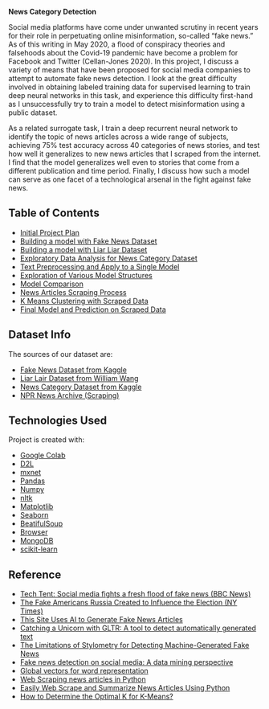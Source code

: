 **News Category Detection**

Social media platforms have come under unwanted scrutiny in recent years for their role in perpetuating online misinformation, so-called “fake news.” As of this writing in May 2020, a flood of conspiracy theories and falsehoods about the Covid-19 pandemic have become a problem for Facebook and Twitter (Cellan-Jones 2020). In this project, I discuss a variety of means that have been proposed for social media companies to attempt to automate fake news detection. I look at the great difficulty involved in obtaining labeled training data for supervised learning to train deep neural networks in this task, and experience this difficulty first-hand as I unsuccessfully try to train a model to detect misinformation using a public dataset.

As a related surrogate task, I train a deep recurrent neural network to identify the topic of news articles across a wide range of subjects, achieving 75% test accuracy across 40 categories of news stories, and test how well it generalizes to new news articles that I scraped from the internet. I find that the model generalizes well even to stories that come from a different publication and time period. Finally, I discuss how such a model can serve as one facet of a technological arsenal in the fight against fake news.


## Table of Contents
* [Initial Project Plan](https://github.com/jwoh1323/News-Category-Detection-Project/blob/cb3c17d004c19a0d1ac17f172a4525200754fd6b/Final-Project-Plan.ipynb)
* [Building a model with Fake News Dataset](https://github.com/jwoh1323/News-Category-Detection-Project/blob/cb3c17d004c19a0d1ac17f172a4525200754fd6b/load-liar-data.ipynb)
* [Building a model with Liar Liar Dataset](https://github.com/jwoh1323/News-Category-Detection-Project/blob/cb3c17d004c19a0d1ac17f172a4525200754fd6b/load-liar-data.ipynb)
* [Exploratory Data Analysis for News Category Dataset](https://github.com/jwoh1323/News-Category-Detection-Project/blob/cb3c17d004c19a0d1ac17f172a4525200754fd6b/For_ML_Project_news_exploratory_analysis.ipynb)
* [Text Preprocessing and Apply to a Single Model](https://github.com/jwoh1323/News-Category-Detection-Project/blob/cb3c17d004c19a0d1ac17f172a4525200754fd6b/news-cat-data-lstm-multi.ipynb)
* [Exploration of Various Model Structures](https://github.com/jwoh1323/News-Category-Detection-Project/blob/cb3c17d004c19a0d1ac17f172a4525200754fd6b/news-cat-data-lstm-multi.ipynb)
* [Model Comparison](https://github.com/jwoh1323/News-Category-Detection-Project/blob/cb3c17d004c19a0d1ac17f172a4525200754fd6b/news-cat-data-alt-models.ipynb)
* [News Articles Scraping Process](https://github.com/jwoh1323/News-Category-Detection-Project/blob/cb3c17d004c19a0d1ac17f172a4525200754fd6b/Scraping.ipynb)
* [K Means Clustering with Scraped Data](https://github.com/jwoh1323/News-Category-Detection-Project/blob/cb3c17d004c19a0d1ac17f172a4525200754fd6b/K-means.ipynb)
* [Final Model and Prediction on Scraped Data](https://github.com/jwoh1323/News-Category-Detection-Project/blob/cb3c17d004c19a0d1ac17f172a4525200754fd6b/news-cat-final-model.ipynb)


## Dataset Info
The sources of our dataset are:

* [Fake News Dataset from Kaggle](https://www.kaggle.com/mrisdal/fake-news)
* [Liar Lair Dataset from William Wang](https://sites.cs.ucsb.edu/~william/software.html)
* [News Category Dataset from Kaggle](https://www.kaggle.com/rmisra/news-category-dataset)
* [NPR News Archive (Scraping)](https://www.npr.org/sections/news/archive)
	
## Technologies Used
Project is created with:

* [Google Colab](https://colab.research.google.com/notebooks/)
* [D2L](http://d2l.ai/index.html)
* [mxnet](https://mxnet.apache.org/)
* [Pandas](https://pandas.pydata.org/docs/index.html)
* [Numpy](https://numpy.org/)
* [nltk](https://www.nltk.org/)
* [Matplotlib](https://matplotlib.org/)
* [Seaborn](https://seaborn.pydata.org/)
* [BeatifulSoup](https://www.crummy.com/software/BeautifulSoup/bs4/doc/)
* [Browser](https://docs.python.org/3/library/webbrowser.html)
* [MongoDB](https://www.mongodb.com/)
* [scikit-learn](https://scikit-learn.org/stable/)

	
## Reference

* [Tech Tent: Social media fights a fresh flood of fake news (BBC News)](https://www.bbc.com/news/technology-52245992)
* [The Fake Americans Russia Created to Influence the Election (NY Times)](https://www.nytimes.com/2017/09/07/us/politics/russia-facebook-twitter-election.html)
* [This Site Uses AI to Generate Fake News Articles](https://futurism.com/site-ai-generate-fake-news-articles)
* [Catching a Unicorn with GLTR: A tool to detect automatically generated text](http://glhttp://gltr.io/tr.io)
* [The Limitations of Stylometry for Detecting Machine-Generated Fake News](https://arxiv.org/abs/1908.09805)
* [Fake news detection on social media: A data mining perspective](https://dl.acm.org/doi/abs/10.1145/3137597.3137600)
* [Global vectors for word representation](https://nlp.stanford.edu/projects/glove/)
* [Web Scraping news articles in Python](https://towardsdatascience.com/web-scraping-news-articles-in-python-9dd605799558)
* [Easily Web Scrape and Summarize News Articles Using Python](https://towardsdatascience.com/easily-scrape-and-summarize-news-articles-using-python-dfc7667d9e74)
* [How to Determine the Optimal K for K-Means?](https://medium.com/analytics-vidhya/how-to-determine-the-optimal-k-for-k-means-708505d204eb)
